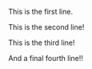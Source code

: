 This is the first line.




This is the second line!


This is the third line!

And a final fourth line!!
